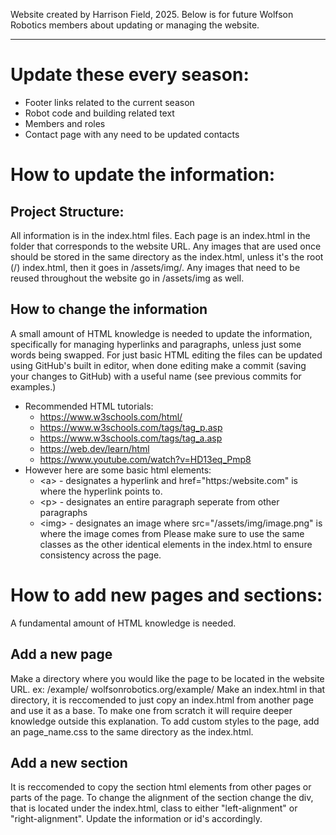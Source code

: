 Website created by Harrison Field, 2025.
Below is for future Wolfson Robotics members about updating or managing the website.

---
# Update these every season:
* Footer links related to the current season
* Robot code and building related text
* Members and roles
* Contact page with any need to be updated contacts

# How to update the information:
## Project Structure:
All information is in the index.html files. Each page is an index.html in the folder that corresponds to the
website URL. Any images that are used once should be stored in the same directory as the index.html, unless it's
the root (/) index.html, then it goes in /assets/img/. Any images that need to be reused throughout the website
go in /assets/img as well.
## How to change the information
A small amount of HTML knowledge is needed to update the information, specifically for managing hyperlinks and
paragraphs, unless just some words being swapped.
For just basic HTML editing the files can be updated using GitHub's built in editor, when done editing
make a commit (saving your changes to GitHub) with a useful name (see previous commits for examples.)
* Recommended HTML tutorials:
    * https://www.w3schools.com/html/
    * https://www.w3schools.com/tags/tag_p.asp
    * https://www.w3schools.com/tags/tag_a.asp
    * https://web.dev/learn/html
    * https://www.youtube.com/watch?v=HD13eq_Pmp8
* However here are some basic html elements:
    * &lt;a> - designates a hyperlink and href="https:/website.com" is where the hyperlink points to.
    * &lt;p> - designates an entire paragraph seperate from other paragraphs
    * &lt;img> - designates an image where src="/assets/img/image.png" is where the image comes from
Please make sure to use the same classes as the other identical elements in the index.html to ensure consistency
across the page.

# How to add new pages and sections:
A fundamental amount of HTML knowledge is needed.
## Add a new page
Make a directory where you would like the page to be located in the website URL.
    ex: 
        /example/
        wolfsonrobotics.org/example/
Make an index.html in that directory, it is reccomended to just copy an index.html from another page and use
it as a base. To make one from scratch it will require deeper knowledge outside this explanation. To add custom
styles to the page, add an page_name.css to the same directory as the index.html.
## Add a new section
It is reccomended to copy the section html elements from other pages or parts of the page.
To change the alignment of the section change the div, that is located under the index.html, class to either
"left-alignment" or "right-alignment".
Update the information or id's accordingly.

